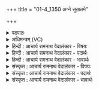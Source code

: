 +++
title = "01-4_1350 अग्ने सुखतमे"

+++
<details><summary>पदपाठः</summary>

अ꣡ग्ने꣢꣯। सु꣣ख꣡त꣢मे। सु꣣। ख꣡त꣢꣯मे। र꣡थे꣢꣯। दे꣣वा꣢न्। ई꣣डितः꣢। आ। व꣣ह। अ꣡सि꣢꣯। हो꣡ता꣢꣯। म꣡नु꣢꣯र्हितः। म꣡नुः꣢꣯। हि꣡तः। १३५०।
</details>

<details><summary>अधिमन्त्रम् (VC)</summary>

- इन्द्रः
- मेधातिथिः काण्वः
- गायत्री
- षड्जः
</details>

<details><summary>हिन्दी : आचार्य रामनाथ वेदालंकार - विषयः</summary>

अब परमेश्वर से प्रार्थना करते हैं।
</details>

<details><summary>हिन्दी : आचार्य रामनाथ वेदालंकार - पदार्थः</summary>

पदार्थान्वयभाषाः -  हे (अग्ने) अग्रनायक परमात्मन् ! (ईडितः) पूजा किये हुए,आप (देवान्) दिव्यगुणयुक्त हम विद्वान् उपासकों को,आगामी जन्म में (सुखतमे) सबसे अधिक सुखदायी (रथे) मानवदेह-रूप रथ में (आ वह) जीवनयात्रा कराओ। आप (होता) कर्मफलों के दाता और (मनुर्हितः) मनुष्यों के लिए हितकारी (असि) हो ॥४॥
</details>

<details><summary>हिन्दी : आचार्य रामनाथ वेदालंकार - भावार्थः</summary>

भावार्थभाषाः -  परमेश्वर की उपासना से श्रेष्ठ कर्मों में प्रेरित हुआ मनुष्य आगामी जन्म में भी कर्मों के अनुसार मानव-योनि प्राप्त करता है ॥४॥
</details>

<details><summary>संस्कृत : आचार्य रामनाथ वेदालंकार - विषयः</summary>

अथ परमेश्वरं प्रार्थयते।
</details>

<details><summary>संस्कृत : आचार्य रामनाथ वेदालंकार - पदार्थः</summary>

पदार्थान्वयभाषाः -  हे (अग्ने) अग्रनायक परमात्मन् ! (ईडितः) पूजितः त्वम् (देवान्) दिव्यगुणयुक्तान् (विदुषः) उपासकान् अस्मान्,भाविजन्मनि (सुखतमे) अतिशयेन सुखकारिणि (रथे) मानवदेहरूपे रथे (आ वह) जीवनयात्रां कारय। त्वम् (होता) कर्मफलानां दाता, (मनुर्हितः२) मनुषे मानवाय हितः हितकरः (असि) वर्तसे।[मनुषे हितः मनुर्हितः। अत्र ‘क्ते च’। अ० ६।२।४५ इत्यनेन पूर्वपदप्रकृतिस्वरः]॥४॥३
</details>

<details><summary>संस्कृत : आचार्य रामनाथ वेदालंकार - भावार्थः</summary>

भावार्थभाषाः -  परमेश्वरोपासनेन सत्कर्मसु प्रेरितो मानवो भाविजन्मन्यपि कर्मानुसारं मानवयोनिं प्राप्नोति ॥४॥
</details>